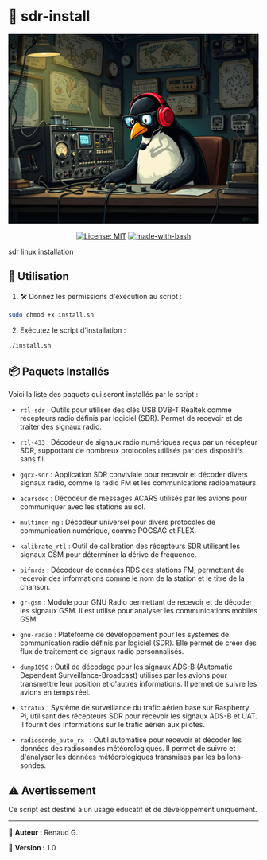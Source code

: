 # 📡 sdr-install

<p align="center">
  <img src="ham-tux.jpg" alt="Ham Tux logo" width="600"/>
</p>

<p align="center">
  <a href="https://github.com/renaudgweb/server-install/blob/main/LICENSE"><img src="https://img.shields.io/badge/License-MIT-blue.svg" alt="License: MIT"></a>
  <a href="https://www.gnu.org/software/bash/"><img src="https://img.shields.io/badge/Made%20with-Bash-1f425f.svg" alt="made-with-bash"></a>
</p>

sdr linux installation

## 🚀 Utilisation

1. 🛠️ Donnez les permissions d'exécution au script :

```bash
sudo chmod +x install.sh
```

2. Exécutez le script d'installation :

```bash
./install.sh
```

## 📦 Paquets Installés

Voici la liste des paquets qui seront installés par le script :

- `rtl-sdr` : Outils pour utiliser des clés USB DVB-T Realtek comme récepteurs radio définis par logiciel (SDR). Permet de recevoir et de traiter des signaux radio.

- `rtl-433` : Décodeur de signaux radio numériques reçus par un récepteur SDR, supportant de nombreux protocoles utilisés par des dispositifs sans fil.

- `gqrx-sdr` : Application SDR conviviale pour recevoir et décoder divers signaux radio, comme la radio FM et les communications radioamateurs.

- `acarsdec` : Décodeur de messages ACARS utilisés par les avions pour communiquer avec les stations au sol.

- `multimon-ng` : Décodeur universel pour divers protocoles de communication numérique, comme POCSAG et FLEX.

- `kalibrate_rtl` : Outil de calibration des récepteurs SDR utilisant les signaux GSM pour déterminer la dérive de fréquence.

- `pifmrds` : Décodeur de données RDS des stations FM, permettant de recevoir des informations comme le nom de la station et le titre de la chanson.

- `gr-gsm` : Module pour GNU Radio permettant de recevoir et de décoder les signaux GSM. Il est utilisé pour analyser les communications mobiles GSM.

- `gnu-radio` : Plateforme de développement pour les systèmes de communication radio définis par logiciel (SDR). Elle permet de créer des flux de traitement de signaux radio personnalisés.

- `dump1090` : Outil de décodage pour les signaux ADS-B (Automatic Dependent Surveillance-Broadcast) utilisés par les avions pour transmettre leur position et d'autres informations. Il permet de suivre les avions en temps réel.

- `stratux` : Système de surveillance du trafic aérien basé sur Raspberry Pi, utilisant des récepteurs SDR pour recevoir les signaux ADS-B et UAT. Il fournit des informations sur le trafic aérien aux pilotes.

- `radiosonde_auto_rx ` : Outil automatisé pour recevoir et décoder les données des radiosondes météorologiques. Il permet de suivre et d'analyser les données météorologiques transmises par les ballons-sondes.

## ⚠️ Avertissement

Ce script est destiné à un usage éducatif et de développement uniquement.

---

👤 **Auteur :** Renaud G.

📌 **Version :** 1.0
